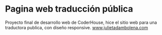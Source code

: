 # Pagina web traducción pública
Proyecto final de desarrollo web de CoderHouse, hice el sitio web para una traductora publica, con diseño responsive. 
www.julietadambolena.com
